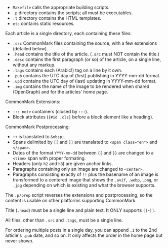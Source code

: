 - `Makefile` calls the appropriate building scripts.
- `.p` directory contains the scripts; all must be executables.
- `.t` directory contains the HTML templates.
- `etc` contains static resources.

Each article is a single directory, each containing these files:
- `.src` CommonMark files containing the source, with a few extensions (detailed below).
- `.head` contains the title of the article. (`.src` must NOT contain the title.)
- `.desc` contains the first paragraph (or so) of the article, on a single line, without any markup.
- `.tags` contains each (Arabic!) tag on a line by it own.
- `.pub` contains the UTC day of (first) publishing in YYYY-mm-dd format.
- `.upd` contains the UTC day of (last) updating in YYYY-mm-dd format.
- `.img` contains the name of the image to be rendered when shared (OpenGraph) and for the articles' home page.

CommonMark Extensions:
- `::: note` containers (closed by `:::`).
- Block attributes (`{#id .cls}` before a block element like a heading).

CommonMark Postprocessing:
- `++` is translated to `&nbsp;`.
- Spans delimited by `[[` and `]]` are translated to `<span class="en">` and `</span>`.
- Dates of the format `YYYY-mm-dd` between `{{` and `}}` are changed to a `<time>` span with proper formating.
- Headers (only `h2` and `h3`) are given anchor links.
- Paragraphs containing only an image are changed to `<center>`.
- Paragraphs consisting exactly of `!!` plus the basename of an image is transformed to a centered image that shows the `.avif`, `.webp`, `.png`, or `.jpg` depending on which is existing and what the browser supports.

The `.p/prep` script reverses the extensions and postprocessing,
so the content is usable on other platforms supporting CommonMark.

Title (`.head`) must be a single line and plain text. It ONLY supports `[[`-`]]`.

All files, other than `.src` and `.tags`, must be a single line.

For ordering multiple posts in a single day,
you can append `.1` to the 2nd article's `.pub` date, and so on.
It only affects the order in the home page but never shown.

